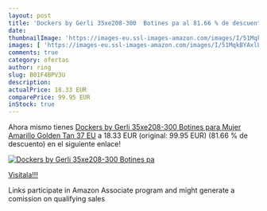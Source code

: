 ```yaml
---
layout: post
title: 'Dockers by Gerli 35xe208-300  Botines pa al 81.66 % de descuento'
date: 
thumbnailImage: 'https://images-eu.ssl-images-amazon.com/images/I/51MqkBYAxlL._SL200_.jpg'
images: [ 'https://images-eu.ssl-images-amazon.com/images/I/51MqkBYAxlL._SL200_.jpg' ]
comments: true
category: ofertas
author: ring
slug: B01F4BPV3U
description:
actualPrice: 18.33 EUR
comparePrice: 99.95 EUR
inStock: true
---
```


Ahora mismo tienes [Dockers by Gerli 35xe208-300  Botines para Mujer  Amarillo  Golden Tan   37 EU](https://www.amazon.es/dp/B01F4BPV3U/?tag=tolees-21) a 18.33 EUR (original: 99.95 EUR) (81.66 %  de descuento) en el siguiente enlace!

[![Dockers by Gerli 35xe208-300  Botines pa](https://images-eu.ssl-images-amazon.com/images/I/51MqkBYAxlL._SL200_.jpg)](https://www.amazon.es/dp/B01F4BPV3U/?tag=tolees-21)

[Visítala!!!](https://www.amazon.es/dp/B01F4BPV3U/?tag=tolees-21)

Links participate in Amazon Associate program and might generate a comission on qualifying sales
